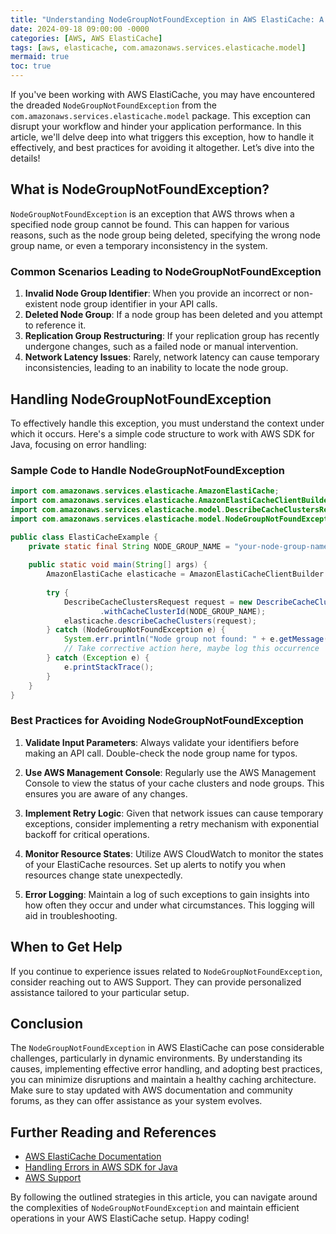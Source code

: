 ```yaml
---
title: "Understanding NodeGroupNotFoundException in AWS ElastiCache: A Comprehensive Guide"
date: 2024-09-18 09:00:00 -0000
categories: [AWS, AWS ElastiCache]
tags: [aws, elasticache, com.amazonaws.services.elasticache.model]
mermaid: true
toc: true
---
```



If you've been working with AWS ElastiCache, you may have encountered the dreaded `NodeGroupNotFoundException` from the `com.amazonaws.services.elasticache.model` package. This exception can disrupt your workflow and hinder your application performance. In this article, we'll delve deep into what triggers this exception, how to handle it effectively, and best practices for avoiding it altogether. Let’s dive into the details!

## What is NodeGroupNotFoundException?

`NodeGroupNotFoundException` is an exception that AWS throws when a specified node group cannot be found. This can happen for various reasons, such as the node group being deleted, specifying the wrong node group name, or even a temporary inconsistency in the system.

### Common Scenarios Leading to NodeGroupNotFoundException

1. **Invalid Node Group Identifier**: When you provide an incorrect or non-existent node group identifier in your API calls.
2. **Deleted Node Group**: If a node group has been deleted and you attempt to reference it.
3. **Replication Group Restructuring**: If your replication group has recently undergone changes, such as a failed node or manual intervention.
4. **Network Latency Issues**: Rarely, network latency can cause temporary inconsistencies, leading to an inability to locate the node group.

## Handling NodeGroupNotFoundException

To effectively handle this exception, you must understand the context under which it occurs. Here's a simple code structure to work with AWS SDK for Java, focusing on error handling:

### Sample Code to Handle NodeGroupNotFoundException

```java
import com.amazonaws.services.elasticache.AmazonElastiCache;
import com.amazonaws.services.elasticache.AmazonElastiCacheClientBuilder;
import com.amazonaws.services.elasticache.model.DescribeCacheClustersRequest;
import com.amazonaws.services.elasticache.model.NodeGroupNotFoundException;

public class ElastiCacheExample {
    private static final String NODE_GROUP_NAME = "your-node-group-name";
    
    public static void main(String[] args) {
        AmazonElastiCache elasticache = AmazonElastiCacheClientBuilder.defaultClient();
        
        try {
            DescribeCacheClustersRequest request = new DescribeCacheClustersRequest()
                    .withCacheClusterId(NODE_GROUP_NAME);
            elasticache.describeCacheClusters(request);
        } catch (NodeGroupNotFoundException e) {
            System.err.println("Node group not found: " + e.getMessage());
            // Take corrective action here, maybe log this occurrence
        } catch (Exception e) {
            e.printStackTrace();
        }
    }
}
```

### Best Practices for Avoiding NodeGroupNotFoundException

1. **Validate Input Parameters**: Always validate your identifiers before making an API call. Double-check the node group name for typos.
   
2. **Use AWS Management Console**: Regularly use the AWS Management Console to view the status of your cache clusters and node groups. This ensures you are aware of any changes.

3. **Implement Retry Logic**: Given that network issues can cause temporary exceptions, consider implementing a retry mechanism with exponential backoff for critical operations.

4. **Monitor Resource States**: Utilize AWS CloudWatch to monitor the states of your ElastiCache resources. Set up alerts to notify you when resources change state unexpectedly.

5. **Error Logging**: Maintain a log of such exceptions to gain insights into how often they occur and under what circumstances. This logging will aid in troubleshooting.

## When to Get Help

If you continue to experience issues related to `NodeGroupNotFoundException`, consider reaching out to AWS Support. They can provide personalized assistance tailored to your particular setup.

## Conclusion

The `NodeGroupNotFoundException` in AWS ElastiCache can pose considerable challenges, particularly in dynamic environments. By understanding its causes, implementing effective error handling, and adopting best practices, you can minimize disruptions and maintain a healthy caching architecture. Make sure to stay updated with AWS documentation and community forums, as they can offer assistance as your system evolves.

## Further Reading and References

- [AWS ElastiCache Documentation](https://docs.aws.amazon.com/AmazonElastiCache/latest/userguide/WhatIs.html)
- [Handling Errors in AWS SDK for Java](https://docs.aws.amazon.com/sdk-for-java/latest/developer-guide/java-sdk-error-handling.html)
- [AWS Support](https://aws.amazon.com/premiumsupport/)

By following the outlined strategies in this article, you can navigate around the complexities of `NodeGroupNotFoundException` and maintain efficient operations in your AWS ElastiCache setup. Happy coding!